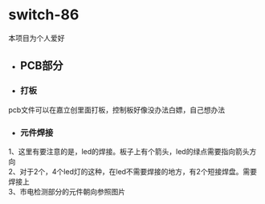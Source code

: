 # switch-86

本项目为个人爱好  

+   ## PCB部分
 
*  ###  打板  
pcb文件可以在嘉立创里面打板，控制板好像没办法白嫖，自己想办法   
*  ###  元件焊接  
1、这里有要注意的是，led的焊接。板子上有个箭头，led的绿点需要指向箭头方向  
2、对于2个，4个led灯的这种，在led不需要焊接的地方，有2个短接焊盘。需要焊接上  
3、市电检测部分的元件朝向参照图片



